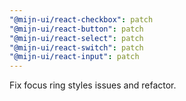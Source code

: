 ```yaml
---
"@mijn-ui/react-checkbox": patch
"@mijn-ui/react-button": patch
"@mijn-ui/react-select": patch
"@mijn-ui/react-switch": patch
"@mijn-ui/react-input": patch
---
```


Fix focus ring styles issues and refactor.
